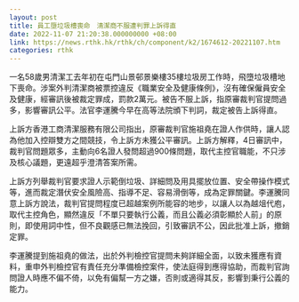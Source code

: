 ```yaml
---
layout: post
title: 員工墮垃圾槽喪命　清潔商不服遭判罪上訴得直
date: 2022-11-07 21:20:38.000000000 +08:00
link: https://news.rthk.hk/rthk/ch/component/k2/1674612-20221107.htm
categories: rthk
---
```


一名58歲男清潔工去年初在屯門山景邨景樂樓35樓垃圾房工作時，飛墮垃圾槽地下喪命。涉案外判清潔商被票控違反《職業安全及健康條例》，沒有確保僱員安全及健康，經審訊後被裁定罪成，罰款2萬元。被告不服上訴，指原審裁判官提問過多，影響審訊公平。法官李運騰今早在高等法院頒下判詞，裁定被告上訴得直。

上訴方香港工商清潔服務有限公司指出，原審裁判官施祖堯在證人作供時，讓人認為他加入控辯雙方之間競技，令上訴方未獲公平審訊。上訴方解釋，4日審訊中，裁判官問題眾多，主動向6名證人發問超過900條問題，取代主控官職能，不只涉及核心議題，更遠超乎澄清答案所需。

上訴方列舉裁判官要求證人示範倒垃圾、詳細問及用具擺放位置、安全帶操作模式等，進而裁定潛伏安全風險高、指導不足、容易滑倒等，成為定罪關鍵。李運騰同意上訴方說法，裁判官提問程度已超越案例所能容的地步，以讓人以為越俎代庖，取代主控角色，顯然違反「不單只要執行公義，而且公義必須彰顯於人前」的原則，即使用詞中性，但不良觀感已無法挽回，引致審訊不公，因此批准上訴，撤銷定罪。

李運騰提到施祖堯的做法，出於外判檢控官提問未夠詳細全面，以致未獲應有資料，重申外判檢控官有責任充分準備檢控案件，使法庭得到應得協助，而裁判官詢問證人時應不偏不倚，以免有偏幫一方之嫌，否則或適得其反，影響到秉行公義的能力。
